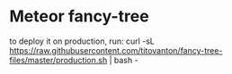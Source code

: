 # Meteor fancy-tree

to deploy it on production, run:
curl -sL  https://raw.githubusercontent.com/titovanton/fancy-tree-files/master/production.sh | bash -
